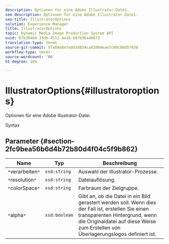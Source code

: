 ```yaml
---
description: Optionen für eine Adobe Illustrator-Datei.
seo-description: Optionen für eine Adobe Illustrator-Datei.
seo-title: IllustratorOptions
solution: Experience Manager
title: IllustratorOptions
topic: Dynamic Media Image Production System API
uuid: 87b38464-33db-4512-aa16-607b96a40673
translation-type: tm+mt
source-git-commit: 97a84e8e7edd3d834ca42069eae7c09c00d57938
workflow-type: tm+mt
source-wordcount: '66'
ht-degree: 10%

---
```



# IllustratorOptions{#illustratoroptions}

Optionen für eine Adobe Illustrator-Datei.

Syntax

## Parameter {#section-2fc9bea56b6d4b72b80d4f04c5f9b862}

| Name | Typ | Beschreibung |
|---|---|---|
| `*`verarbeiten`*` | `xsd:string` | Auswahl der Illustrator-Prozesse. |
| `*`resolution`*` | `xsd:string` | Dateiauflösung. |
| `*`colorSpace`*` | `xsd:string` | Farbraum der Zielgruppe. |
| `*`alpha`*` | `xsd:boolean` | Gibt an, ob die Datei in ein Bild gerastert werden soll. Wenn dies der Fall ist, erstellen Sie einen transparenten Hintergrund, wenn die Originaldatei auf diese Weise zum Erstellen von Überlagerungslogos definiert ist. |

